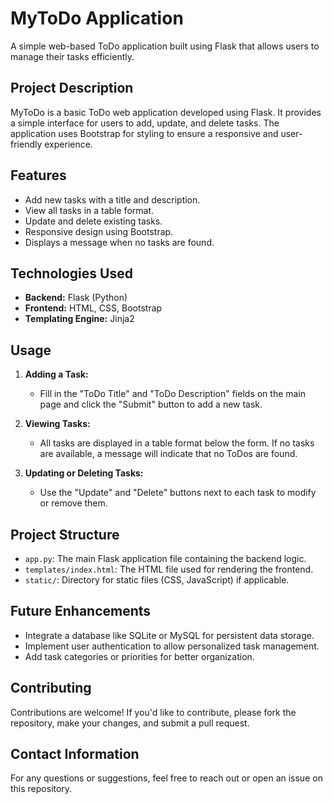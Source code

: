 # MyToDo Application

A simple web-based ToDo application built using Flask that allows users to manage their tasks efficiently.

## Project Description

MyToDo is a basic ToDo web application developed using Flask. It provides a simple interface for users to add, update, and delete tasks. The application uses Bootstrap for styling to ensure a responsive and user-friendly experience.

## Features

- Add new tasks with a title and description.
- View all tasks in a table format.
- Update and delete existing tasks.
- Responsive design using Bootstrap.
- Displays a message when no tasks are found.

## Technologies Used

- **Backend:** Flask (Python)
- **Frontend:** HTML, CSS, Bootstrap
- **Templating Engine:** Jinja2

## Usage

1. **Adding a Task:**
   - Fill in the "ToDo Title" and "ToDo Description" fields on the main page and click the "Submit" button to add a new task.

2. **Viewing Tasks:**
   - All tasks are displayed in a table format below the form. If no tasks are available, a message will indicate that no ToDos are found.

3. **Updating or Deleting Tasks:**
   - Use the "Update" and "Delete" buttons next to each task to modify or remove them.

## Project Structure

- `app.py`: The main Flask application file containing the backend logic.
- `templates/index.html`: The HTML file used for rendering the frontend.
- `static/`: Directory for static files (CSS, JavaScript) if applicable.

## Future Enhancements

- Integrate a database like SQLite or MySQL for persistent data storage.
- Implement user authentication to allow personalized task management.
- Add task categories or priorities for better organization.

## Contributing

Contributions are welcome! If you'd like to contribute, please fork the repository, make your changes, and submit a pull request.

## Contact Information

For any questions or suggestions, feel free to reach out or open an issue on this repository.


